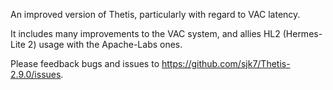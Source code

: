 An improved version of Thetis, particularly with regard to VAC latency.

It includes many improvements to the VAC system, and allies HL2 (Hermes-Lite 2) usage with the Apache-Labs ones.

Please feedback bugs and issues to https://github.com/sjk7/Thetis-2.9.0/issues.

